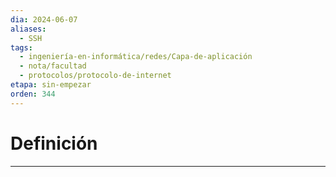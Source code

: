 ```yaml
---
dia: 2024-06-07
aliases:
  - SSH
tags:
  - ingeniería-en-informática/redes/Capa-de-aplicación
  - nota/facultad
  - protocolos/protocolo-de-internet
etapa: sin-empezar
orden: 344
---
```

# Definición
---
